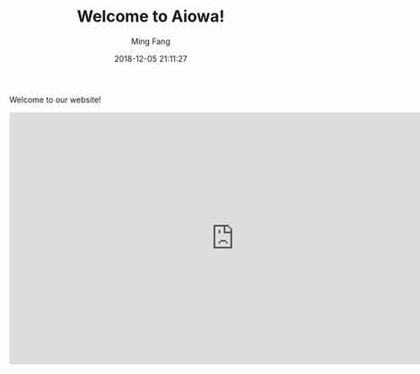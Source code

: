 ﻿---
layout: post
title: Welcome to Aiowa!
date: 2018-12-05 21:11:27
author: Ming Fang
---
Welcome to our website!

<iframe 
    height=450 
    width=800 
    src="http://player.youku.com/embed/XMzMxMjE0MjY4NA==" 
    frameborder=0 
    allowfullscreen>
</iframe>

